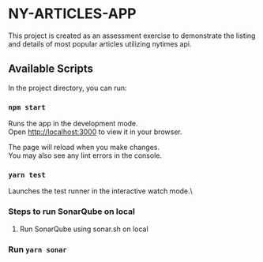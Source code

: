 # NY-ARTICLES-APP

This project is created as an assessment exercise to demonstrate the listing and details of most popular articles utilizing nytimes api.

## Available Scripts

In the project directory, you can run:

### `npm start`

Runs the app in the development mode.\
Open [http://localhost:3000](http://localhost:3000) to view it in your browser.

The page will reload when you make changes.\
You may also see any lint errors in the console.

### `yarn test`

Launches the test runner in the interactive watch mode.\

### Steps to run SonarQube on local

1. Run SonarQube using sonar.sh on local
### Run `yarn sonar`